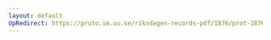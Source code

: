 ```yaml
---
layout: default
UpRedirect: https://pruto.im.uu.se/riksdagen-records-pdf/1876/prot-1876--ak--037.pdf
---
```

